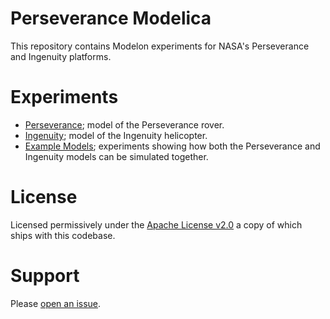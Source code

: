 Perseverance Modelica
=====================

This repository contains Modelon experiments for NASA's Perseverance and Ingenuity platforms.

# Experiments

* [Perseverance](Perseverance/README.md); model of the Perseverance rover.
* [Ingenuity](Ingenuity/README.md); model of the Ingenuity helicopter.
* [Example Models](ExampleModels/README.md); experiments showing how both the Perseverance and Ingenuity models can be simulated together.

# License

Licensed permissively under the [Apache License v2.0](https://apache.org/licenses/LICENSE-2.0) a copy of which ships with this codebase.

# Support

Please [open an issue](https://github.com/Open-MBEE/perseverance-modelica/issues).